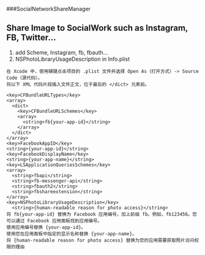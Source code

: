 ###SocialNetworkShareManager
## Share Image to SocialWork such as Instagram, FB, Twitter...


1. add Scheme, Instagram, fb, fbauth...
2. NSPhotoLibraryUsageDescription in Info.plist

```
在 Xcode 中，使用辅键点击项目的 .plist 文件并选择 Open As（打开方式）-> Source Code（源代码）。
将以下 XML 代码片段插入文件正文，位于最后的 </dict> 元素前。

<key>CFBundleURLTypes</key>
<array>
  <dict>
    <key>CFBundleURLSchemes</key>
    <array>
      <string>fb{your-app-id}</string>
    </array>
  </dict>
</array>
<key>FacebookAppID</key>
<string>{your-app-id}</string>
<key>FacebookDisplayName</key>
<string>{your-app-name}</string>
<key>LSApplicationQueriesSchemes</key>
<array>
  <string>fbapi</string>
  <string>fb-messenger-api</string>
  <string>fbauth2</string>
  <string>fbshareextension</string>
</array>
<key>NSPhotoLibraryUsageDescription</key>
  <string>{human-readable reason for photo access}</string>
将 fb{your-app-id} 替换为 Facebook 应用编号，加上前缀 fb。例如，fb123456。您可以通过 Facebook 应用面板找到应用编号。
使用应用编号替换 {your-app-id}。
使用您在应用面板中指定的显示名称替换 {your-app-name}。
将 {human-readable reason for photo access} 替换为您的应用需要获取照片访问权限的理由

```
